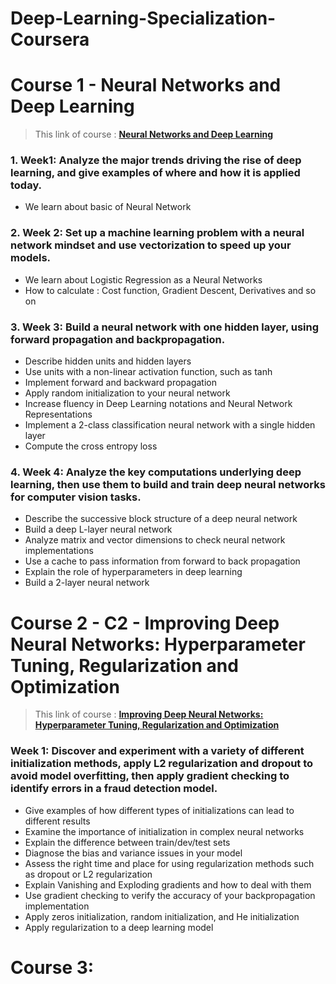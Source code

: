 # **Deep-Learning-Specialization-Coursera**

# **Course 1 - Neural Networks and Deep Learning**
> This link of course : **[Neural Networks and Deep Learning](https://www.coursera.org/learn/neural-networks-deep-learning)**
### **1. Week1: Analyze the major trends driving the rise of deep learning, and give examples of where and how it is applied today.**
   + We learn about basic of Neural Network
### **2. Week 2: Set up a machine learning problem with a neural network mindset and use vectorization to speed up your models.**
   + We learn about Logistic Regression as a Neural Networks
   + How to calculate : Cost function, Gradient Descent, Derivatives and so on
### **3. Week 3: Build a neural network with one hidden layer, using forward propagation and backpropagation.**
   + Describe hidden units and hidden layers
   + Use units with a non-linear activation function, such as tanh
   + Implement forward and backward propagation
   + Apply random initialization to your neural network
   + Increase fluency in Deep Learning notations and Neural Network Representations
   + Implement a 2-class classification neural network with a single hidden layer
   + Compute the cross entropy loss
### **4. Week 4: Analyze the key computations underlying deep learning, then use them to build and train deep neural networks for computer vision tasks.**
   + Describe the successive block structure of a deep neural network
   + Build a deep L-layer neural network
   + Analyze matrix and vector dimensions to check neural network implementations
   + Use a cache to pass information from forward to back propagation
   + Explain the role of hyperparameters in deep learning
   + Build a 2-layer neural network

# **Course 2 - C2 - Improving Deep Neural Networks: Hyperparameter Tuning, Regularization and Optimization**
> This link of course : **[Improving Deep Neural Networks: Hyperparameter Tuning, Regularization and Optimization](coursera.org/learn/deep-neural-network)**
### **Week 1: Discover and experiment with a variety of different initialization methods, apply L2 regularization and dropout to avoid model overfitting, then apply gradient checking to identify errors in a fraud detection model.**
   + Give examples of how different types of initializations can lead to different results
   + Examine the importance of initialization in complex neural networks
   + Explain the difference between train/dev/test sets
   + Diagnose the bias and variance issues in your model
   + Assess the right time and place for using regularization methods such as dropout or L2 regularization
   + Explain Vanishing and Exploding gradients and how to deal with them
   + Use gradient checking to verify the accuracy of your backpropagation implementation
   + Apply zeros initialization, random initialization, and He initialization
   + Apply regularization to a deep learning model

# **Course 3:**
